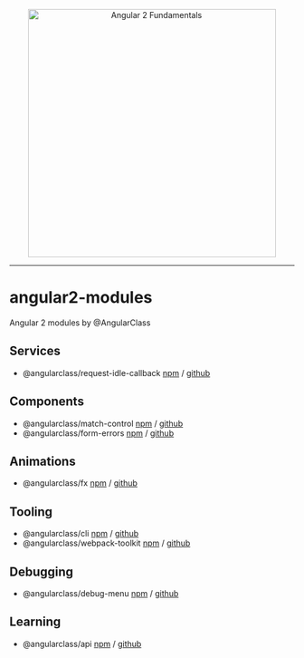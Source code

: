 <p align="center">
  <a href="http://courses.angularclass.com/courses/angular-2-fundamentals" target="_blank">
    <img width="438" alt="Angular 2 Fundamentals" src="https://cloud.githubusercontent.com/assets/1016365/17200649/085798c6-543c-11e6-8ad0-2484f0641624.png">
  </a>
</p>

---
# angular2-modules
Angular 2 modules by @AngularClass



## Services
* @angularclass/request-idle-callback [npm](https://www.npmjs.com/package/@angularclass/request-idle-callback) / [github](https://github.com/AngularClass/request-idle-callback)

## Components
* @angularclass/match-control [npm](https://www.npmjs.com/package/@angularclass/match-control) / [github](https://github.com/AngularClass/match-control)
* @angularclass/form-errors [npm](https://www.npmjs.com/package/@angularclass/form-errors) / [github](https://github.com/AngularClass/form-errors)


## Animations 
* @angularclass/fx [npm](https://www.npmjs.com/package/@angularclass/fx) / [github](https://github.com/AngularClass/fx)

## Tooling
* @angularclass/cli [npm](https://www.npmjs.com/package/@angularclass/cli) / [github](https://github.com/AngularClass/cli)
* @angularclass/webpack-toolkit [npm](https://www.npmjs.com/package/@angularclass/webpack-toolkit) / [github](https://github.com/AngularClass/webpack-toolkit)

## Debugging
* @angularclass/debug-menu [npm](https://www.npmjs.com/package/@angularclass/debug-menu) / [github](https://github.com/AngularClass/debug-menu)

## Learning
* @angularclass/api [npm](https://www.npmjs.com/package/@angularclass/api) / [github](https://github.com/AngularClass/api)
